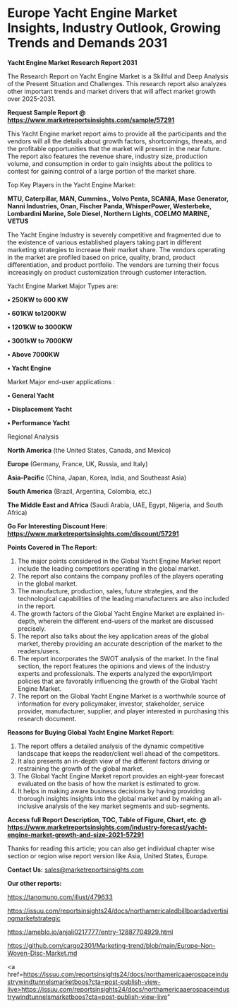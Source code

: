 # Europe Yacht Engine Market Insights, Industry Outlook, Growing Trends and Demands 2031

<strong>Yacht Engine Market Research Report 2031</strong>

The Research Report on Yacht Engine Market is a Skillful and Deep Analysis of the Present Situation and Challenges. This research report also analyzes other important trends and market drivers that will affect market growth over 2025-2031.

<strong>Request Sample Report @ <a href=https://www.marketreportsinsights.com/sample/57291>https://www.marketreportsinsights.com/sample/57291</a></strong>

This Yacht Engine market report aims to provide all the participants and the vendors will all the details about growth factors, shortcomings, threats, and the profitable opportunities that the market will present in the near future. The report also features the revenue share, industry size, production volume, and consumption in order to gain insights about the politics to contest for gaining control of a large portion of the market share.

Top Key Players in the Yacht Engine Market:

<strong>MTU, Caterpillar, MAN, Cummins., Volvo Penta, SCANIA, Mase Generator, Nanni Industries, Onan, Fischer Panda, WhisperPower, Westerbeke, Lombardini Marine, Sole Diesel, Northern Lights, COELMO MARINE, VETUS</strong>

The Yacht Engine Industry is severely competitive and fragmented due to the existence of various established players taking part in different marketing strategies to increase their market share. The vendors operating in the market are profiled based on price, quality, brand, product differentiation, and product portfolio. The vendors are turning their focus increasingly on product customization through customer interaction.

Yacht Engine Market Major Types are:

<strong>• 250KW to 600 KW

• 601KW to1200KW

• 1201KW to 3000KW

• 3001kW to 7000KW

• Above 7000KW

• Yacht Engine</strong>

Market Major end-user applications :

<strong>• General Yacht

• Displacement Yacht

• Performance Yacht</strong>

Regional Analysis

</u><strong><b>North America</b></strong> (the United States, Canada, and Mexico)

<strong><b>Europe </b></strong>(Germany, France, UK, Russia, and Italy)

<strong><b>Asia-Pacific</b></strong> (China, Japan, Korea, India, and Southeast Asia)

<strong><b>South America</b></strong> (Brazil, Argentina, Colombia, etc.)

<strong><b>The Middle East and Africa</b></strong> (Saudi Arabia, UAE, Egypt, Nigeria, and South Africa)

<strong>Go For Interesting Discount Here: <a href=https://www.marketreportsinsights.com/discount/57291>https://www.marketreportsinsights.com/discount/57291</a></strong>

<strong>Points Covered in The Report:</strong>
<ol>
  <li>The major points considered in the Global Yacht Engine Market report include the leading competitors operating in the global market.</li>
  <li>The report also contains the company profiles of the players operating in the global market.</li>
  <li>The manufacture, production, sales, future strategies, and the technological capabilities of the leading manufacturers are also included in the report.</li>
  <li>The growth factors of the Global Yacht Engine Market are explained in-depth, wherein the different end-users of the market are discussed precisely.</li>
  <li>The report also talks about the key application areas of the global market, thereby providing an accurate description of the market to the readers/users.</li>
  <li>The report incorporates the SWOT analysis of the market. In the final section, the report features the opinions and views of the industry experts and professionals. The experts analyzed the export/import policies that are favorably influencing the growth of the Global Yacht Engine Market.</li>
  <li>The report on the Global Yacht Engine Market is a worthwhile source of information for every policymaker, investor, stakeholder, service provider, manufacturer, supplier, and player interested in purchasing this research document.</li>
</ol>
<strong>Reasons for Buying Global Yacht Engine Market Report:</strong>

<ol>
  <li>The report offers a detailed analysis of the dynamic competitive landscape that keeps the reader/client well ahead of the competitors.</li>
  <li>It also presents an in-depth view of the different factors driving or restraining the growth of the global market.</li>
  <li>The Global Yacht Engine Market report provides an eight-year forecast evaluated on the basis of how the market is estimated to grow.</li>
  <li>It helps in making aware business decisions by having providing thorough insights insights into the global market and by making an all-inclusive analysis of the key market segments and sub-segments.</li>
</ol>
<strong>Access full Report Description, TOC, Table of Figure, Chart, etc. @ <a href=https://www.marketreportsinsights.com/industry-forecast/yacht-engine-market-growth-and-size-2021-57291>https://www.marketreportsinsights.com/industry-forecast/yacht-engine-market-growth-and-size-2021-57291</a></strong>


Thanks for reading this article; you can also get individual chapter wise section or region wise report version like Asia, United States, Europe.

<strong>Contact Us:</strong>
sales@marketreportsinsights.com

<strong>Our other reports:</strong>

<a href=https://tanomuno.com/illust/479633>https://tanomuno.com/illust/479633</a>

<a href=https://issuu.com/reportsinsights24/docs/northamericaledbillboardadvertisingmarketstrategic>https://issuu.com/reportsinsights24/docs/northamericaledbillboardadvertisingmarketstrategic</a>

<a href=https://ameblo.jp/anjali0217777/entry-12887704929.html>https://ameblo.jp/anjali0217777/entry-12887704929.html</a>

<a href=https://github.com/cargo2301/Marketing-trend/blob/main/Europe-Non-Woven-Disc-Market.md>https://github.com/cargo2301/Marketing-trend/blob/main/Europe-Non-Woven-Disc-Market.md</a>

<a href=https://issuu.com/reportsinsights24/docs/northamericaaerospaceindustrywindtunnelsmarketboos?cta=post-publish-view-live>https://issuu.com/reportsinsights24/docs/northamericaaerospaceindustrywindtunnelsmarketboos?cta=post-publish-view-live</a>"
